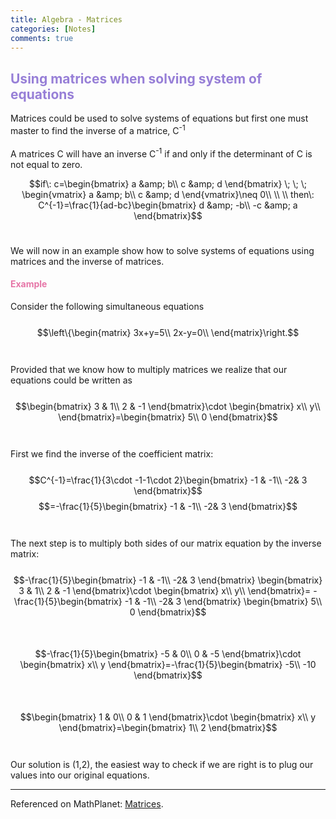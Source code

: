 ```yaml
---
title: Algebra - Matrices
categories: [Notes]
comments: true
---
```


<style TYPE="text/css">code.has-jax {font: inherit; font-size: 100%; background: inherit; border: inherit;}</style><script type="text/x-mathjax-config">
MathJax.Hub.Config({
    tex2jax: {
        inlineMath: [['$','$'], ['\\(','\\)']],
        displayMath: [ ['$$','$$'], ["\\[","\\]"] ],
        skipTags: ['script', 'noscript', 'style', 'textarea', 'pre'] // removed 'code' entry
    }});
MathJax.Hub.Queue(function() {
    var all = MathJax.Hub.getAllJax(), i;
    for(i = 0; i < all.length; i += 1) {
        all[i].SourceElement().parentNode.className += ' has-jax';
    }});
</script><script type="text/javascript" src="https://cdnjs.cloudflare.com/ajax/libs/mathjax/2.7.4/MathJax.js?config=TeX-AMS_HTML-full"></script>


## <font color= 977FD7> Using matrices when solving system of equations</font>
Matrices could be used to solve systems of equations but first one must master to find the inverse of a matrice, C<sup>-1</sup> <br/><br/>
A matrices C will have an inverse C<sup>-1</sup> if and only if the determinant of C is not equal to zero.

$$if\: c=\begin{bmatrix} a &amp; b\\ c &amp; d \end{bmatrix} \; \; \; \begin{vmatrix} a &amp; b\\ c &amp; d \end{vmatrix}\neq 0\\ \\ \\ then\: C^{-1}=\frac{1}{ad-bc}\begin{bmatrix} d &amp; -b\\ -c &amp; a \end{bmatrix}$$<br/>

We will now in an example show how to solve systems of equations using matrices and the inverse of matrices.<br/>


#### <font color= E675A7> Example</font>
Consider the following simultaneous equations<br/><br/>
$$\left\{\begin{matrix} 3x+y=5\\ 2x-y=0\\ \end{matrix}\right.$$ <br/><br/>
Provided that we know how to multiply matrices we realize that our equations could be written as<br/><br/>
$$\begin{bmatrix} 3 & 1\\ 2 & -1 \end{bmatrix}\cdot \begin{bmatrix} x\\ y\\ \end{bmatrix}=\begin{bmatrix} 5\\ 0 \end{bmatrix}$$<br/><br/>
First we find the inverse of the coefficient matrix:<br/><br/>
$$C^{-1}=\frac{1}{3\cdot -1-1\cdot 2}\begin{bmatrix} -1 & -1\\ -2& 3 \end{bmatrix}$$
$$=-\frac{1}{5}\begin{bmatrix} -1 & -1\\ -2& 3 \end{bmatrix}$$<br/><br/>
The next step is to multiply both sides of our matrix equation by the inverse matrix:<br/><br/>
$$-\frac{1}{5}\begin{bmatrix} -1 & -1\\ -2& 3 \end{bmatrix} \begin{bmatrix} 3 & 1\\ 2 & -1 \end{bmatrix}\cdot \begin{bmatrix} x\\ y\\ \end{bmatrix}= -\frac{1}{5}\begin{bmatrix} -1 & -1\\ -2& 3 \end{bmatrix} \begin{bmatrix} 5\\ 0 \end{bmatrix}$$<br/><br/>
$$-\frac{1}{5}\begin{bmatrix} -5 & 0\\ 0 & -5 \end{bmatrix}\cdot \begin{bmatrix} x\\ y \end{bmatrix}=-\frac{1}{5}\begin{bmatrix} -5\\ -10 \end{bmatrix}$$<br/><br/>
$$\begin{bmatrix} 1 & 0\\ 0 & 1 \end{bmatrix}\cdot \begin{bmatrix} x\\ y \end{bmatrix}=\begin{bmatrix} 1\\ 2 \end{bmatrix}$$<br/><br/>
Our solution is (1,2), the easiest way to check if we are right is to plug our values into our original equations.



-----------------------------------------
Referenced on MathPlanet: <a href="https://www.mathplanet.com/education/algebra-2/matrices/using-matrices-when-solving-system-of-equations">Matrices</a>.
